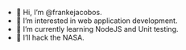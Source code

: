 - 👋 Hi, I’m @frankejacobos.
- 👀 I’m interested in web application development.
- 🌱 I’m currently learning NodeJS and Unit testing.
- 💞️ I’ll hack the NASA.

<!---
frankejacobos/frankejacobos is a ✨ special ✨ repository because its `README.md` (this file) appears on your GitHub profile.
You can click the Preview link to take a look at your changes.
--->

